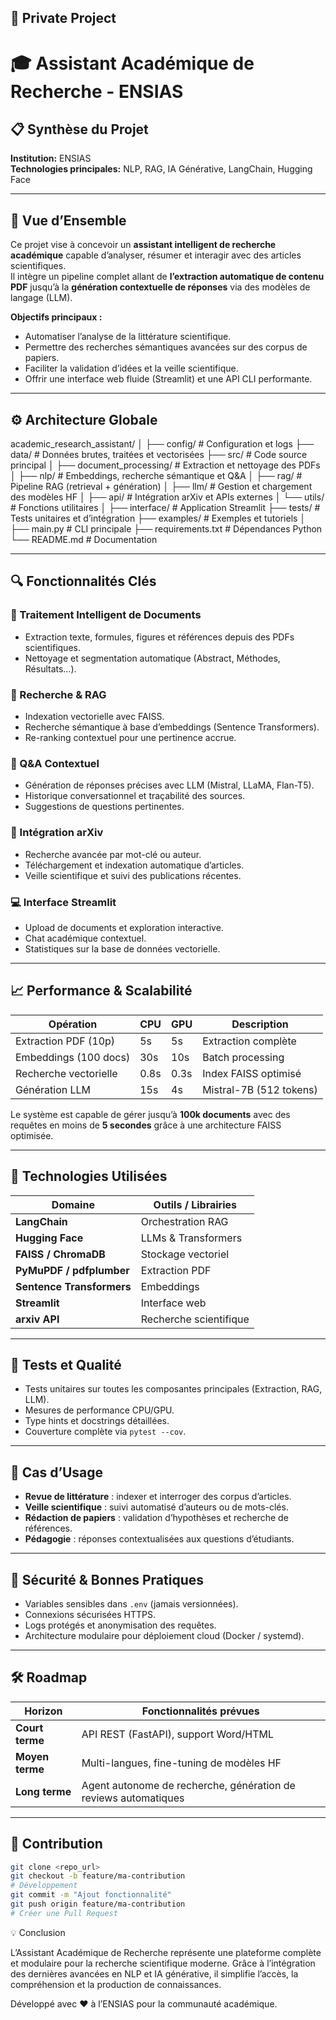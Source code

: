 ## 🔐 Private Project


# 🎓 Assistant Académique de Recherche - ENSIAS

## 📋 Synthèse du Projet

**Institution:** ENSIAS  
**Technologies principales:** NLP, RAG, IA Générative, LangChain, Hugging Face

---

## 🧠 Vue d’Ensemble

Ce projet vise à concevoir un **assistant intelligent de recherche académique** capable d’analyser, résumer et interagir avec des articles scientifiques.  
Il intègre un pipeline complet allant de **l’extraction automatique de contenu PDF** jusqu’à la **génération contextuelle de réponses** via des modèles de langage (LLM).

**Objectifs principaux :**
- Automatiser l’analyse de la littérature scientifique.
- Permettre des recherches sémantiques avancées sur des corpus de papiers.
- Faciliter la validation d’idées et la veille scientifique.
- Offrir une interface web fluide (Streamlit) et une API CLI performante.

---

## ⚙️ Architecture Globale
academic_research_assistant/
│
├── config/ # Configuration et logs
├── data/ # Données brutes, traitées et vectorisées
├── src/ # Code source principal
│ ├── document_processing/ # Extraction et nettoyage des PDFs
│ ├── nlp/ # Embeddings, recherche sémantique et Q&A
│ ├── rag/ # Pipeline RAG (retrieval + génération)
│ ├── llm/ # Gestion et chargement des modèles HF
│ ├── api/ # Intégration arXiv et APIs externes
│ └── utils/ # Fonctions utilitaires
│
├── interface/ # Application Streamlit
├── tests/ # Tests unitaires et d’intégration
├── examples/ # Exemples et tutoriels
│
├── main.py # CLI principale
├── requirements.txt # Dépendances Python
└── README.md # Documentation




---

## 🔍 Fonctionnalités Clés

### 🧾 Traitement Intelligent de Documents
- Extraction texte, formules, figures et références depuis des PDFs scientifiques.  
- Nettoyage et segmentation automatique (Abstract, Méthodes, Résultats…).

### 🔎 Recherche & RAG
- Indexation vectorielle avec FAISS.  
- Recherche sémantique à base d’embeddings (Sentence Transformers).  
- Re-ranking contextuel pour une pertinence accrue.

### 💬 Q&A Contextuel
- Génération de réponses précises avec LLM (Mistral, LLaMA, Flan-T5).  
- Historique conversationnel et traçabilité des sources.  
- Suggestions de questions pertinentes.

### 🧾 Intégration arXiv
- Recherche avancée par mot-clé ou auteur.  
- Téléchargement et indexation automatique d’articles.  
- Veille scientifique et suivi des publications récentes.

### 💻 Interface Streamlit
- Upload de documents et exploration interactive.  
- Chat académique contextuel.  
- Statistiques sur la base de données vectorielle.

---

## 📈 Performance & Scalabilité

| Opération | CPU | GPU | Description |
|------------|-----|-----|-------------|
| Extraction PDF (10p) | 5s | 5s | Extraction complète |
| Embeddings (100 docs) | 30s | 10s | Batch processing |
| Recherche vectorielle | 0.8s | 0.3s | Index FAISS optimisé |
| Génération LLM | 15s | 4s | Mistral-7B (512 tokens) |

Le système est capable de gérer jusqu’à **100k documents** avec des requêtes en moins de **5 secondes** grâce à une architecture FAISS optimisée.

---

## 🧰 Technologies Utilisées

| Domaine | Outils / Librairies |
|----------|--------------------|
| **LangChain** | Orchestration RAG |
| **Hugging Face** | LLMs & Transformers |
| **FAISS / ChromaDB** | Stockage vectoriel |
| **PyMuPDF / pdfplumber** | Extraction PDF |
| **Sentence Transformers** | Embeddings |
| **Streamlit** | Interface web |
| **arxiv API** | Recherche scientifique |

---

## 🧪 Tests et Qualité
- Tests unitaires sur toutes les composantes principales (Extraction, RAG, LLM).  
- Mesures de performance CPU/GPU.  
- Type hints et docstrings détaillées.  
- Couverture complète via `pytest --cov`.

---

## 🚀 Cas d’Usage

- **Revue de littérature** : indexer et interroger des corpus d’articles.  
- **Veille scientifique** : suivi automatisé d’auteurs ou de mots-clés.  
- **Rédaction de papiers** : validation d’hypothèses et recherche de références.  
- **Pédagogie** : réponses contextualisées aux questions d’étudiants.

---

## 🔐 Sécurité & Bonnes Pratiques
- Variables sensibles dans `.env` (jamais versionnées).  
- Connexions sécurisées HTTPS.  
- Logs protégés et anonymisation des requêtes.  
- Architecture modulaire pour déploiement cloud (Docker / systemd).

---

## 🛠️ Roadmap

| Horizon | Fonctionnalités prévues |
|----------|------------------------|
| **Court terme** | API REST (FastAPI), support Word/HTML |
| **Moyen terme** | Multi-langues, fine-tuning de modèles HF |
| **Long terme** | Agent autonome de recherche, génération de reviews automatiques |

---

## 🤝 Contribution
```bash
git clone <repo_url>
git checkout -b feature/ma-contribution
# Développement
git commit -m "Ajout fonctionnalité"
git push origin feature/ma-contribution
# Créer une Pull Request
```


💡 Conclusion

L’Assistant Académique de Recherche représente une plateforme complète et modulaire pour la recherche scientifique moderne.
Grâce à l’intégration des dernières avancées en NLP et IA générative, il simplifie l’accès, la compréhension et la production de connaissances.

Développé avec ❤️ à l’ENSIAS pour la communauté académique.
